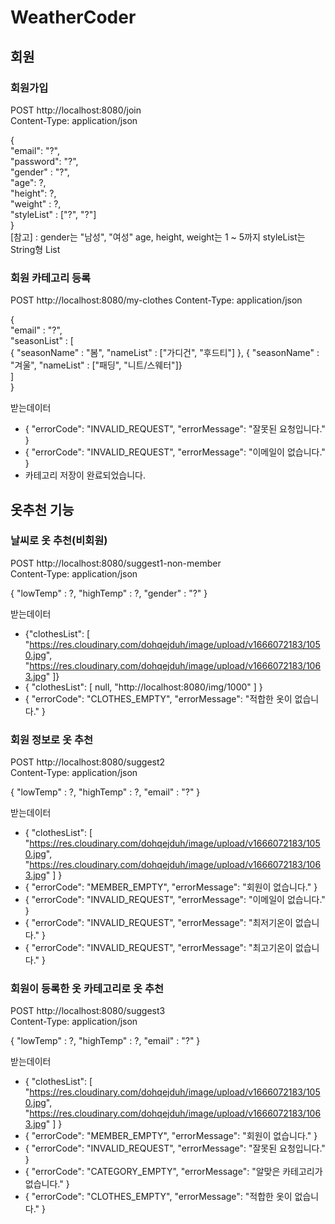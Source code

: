 # WeatherCoder

## 회원
### 회원가입
POST http://localhost:8080/join   
Content-Type: application/json

{  
  "email": "?",  
  "password": "?",  
  "gender" : "?",  
  "age": ?,  
  "height": ?,  
  "weight" : ?,  
  "styleList" : ["?", "?"]    
}    
[참고] : gender는 "남성", "여성" age, height, weight는 1 ~ 5까지 styleList는 String형 List

### 회원 카테고리 등록
POST http://localhost:8080/my-clothes
Content-Type: application/json

{  
  "email" : "?",      
  "seasonList" : [  
  {
  "seasonName" : "봄",
  "nameList" : ["가디건", "후드티"]
  },
  {
  "seasonName" : "겨울",
  "nameList" : ["패딩", "니트/스웨터"]}  
  ]  
}

받는데이터  
- {
"errorCode": "INVALID_REQUEST",
"errorMessage": "잘못된 요청입니다."
}
- {
  "errorCode": "INVALID_REQUEST",
  "errorMessage": "이메일이 없습니다."
  }
- 카테고리 저장이 완료되었습니다.


## 옷추천 기능 
### 날씨로 옷 추천(비회원)
POST http://localhost:8080/suggest1-non-member  
Content-Type: application/json

{
"lowTemp" : ?,
"highTemp" : ?,
"gender" : "?"
}

받는데이터  
- {"clothesList": [
  "https://res.cloudinary.com/dohqejduh/image/upload/v1666072183/1050.jpg",
  "https://res.cloudinary.com/dohqejduh/image/upload/v1666072183/1063.jpg"
  ]}
- {
   "clothesList": [
  null,
  "http://localhost:8080/img/1000"
  ]
  }
- {
  "errorCode": "CLOTHES_EMPTY",
  "errorMessage": "적합한 옷이 없습니다."
  }

### 회원 정보로 옷 추천
POST http://localhost:8080/suggest2  
Content-Type: application/json   

{
"lowTemp" : ?,
"highTemp" : ?,
"email" : "?"
}

받는데이터
- {
  "clothesList": [
  "https://res.cloudinary.com/dohqejduh/image/upload/v1666072183/1050.jpg",
  "https://res.cloudinary.com/dohqejduh/image/upload/v1666072183/1063.jpg"
  ]
  }
- {
  "errorCode": "MEMBER_EMPTY",
  "errorMessage": "회원이 없습니다."
  }
- {
  "errorCode": "INVALID_REQUEST",
  "errorMessage": "이메일이 없습니다."
  }
- {
  "errorCode": "INVALID_REQUEST",
  "errorMessage": "최저기온이 없습니다."
  }
- {
  "errorCode": "INVALID_REQUEST",
  "errorMessage": "최고기온이 없습니다."
  }


### 회원이 등록한 옷 카테고리로 옷 추천
POST http://localhost:8080/suggest3  
Content-Type: application/json

{
"lowTemp" : ?,
"highTemp" : ?,
"email" : "?"
}

받는데이터
- {
  "clothesList": [
  "https://res.cloudinary.com/dohqejduh/image/upload/v1666072183/1050.jpg",
  "https://res.cloudinary.com/dohqejduh/image/upload/v1666072183/1063.jpg"
  ]
  }
- {
  "errorCode": "MEMBER_EMPTY",
  "errorMessage": "회원이 없습니다."
  }
- {
  "errorCode": "INVALID_REQUEST",
  "errorMessage": "잘못된 요청입니다."
  }
- {
  "errorCode": "CATEGORY_EMPTY",
  "errorMessage": "알맞은 카테고리가 없습니다."
  }
- {
  "errorCode": "CLOTHES_EMPTY",
  "errorMessage": "적합한 옷이 없습니다."
  }





